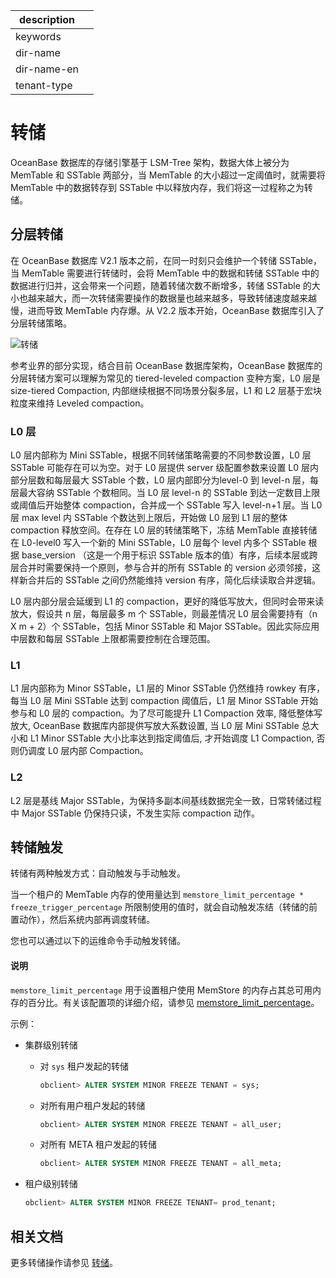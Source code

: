 |description||
|---|---|
|keywords||
|dir-name||
|dir-name-en||
|tenant-type||

# 转储

OceanBase 数据库的存储引擎基于 LSM-Tree 架构，数据大体上被分为 MemTable 和 SSTable 两部分，当 MemTable 的大小超过一定阈值时，就需要将 MemTable 中的数据转存到 SSTable 中以释放内存，我们将这一过程称之为转储。

## 分层转储

在 OceanBase 数据库 V2.1 版本之前，在同一时刻只会维护一个转储 SSTable，当 MemTable 需要进行转储时，会将 MemTable 中的数据和转储 SSTable 中的数据进行归并，这会带来一个问题，随着转储次数不断增多，转储 SSTable 的大小也越来越大，而一次转储需要操作的数据量也越来越多，导致转储速度越来越慢，进而导致 MemTable 内存爆。从 V2.2 版本开始，OceanBase 数据库引入了分层转储策略。

![转储](https://obbusiness-private.oss-cn-shanghai.aliyuncs.com/doc/img/observer-enterprise/V4.2.1/700.reference/100.oceanbase-database-concepts/900.storage-architecture/300.dump-and-merge/dump.png)

参考业界的部分实现，结合目前 OceanBase 数据库架构，OceanBase 数据库的分层转储方案可以理解为常见的 tiered-leveled compaction 变种方案，L0 层是 size-tiered Compaction, 内部继续根据不同场景分裂多层，L1 和 L2 层基于宏块粒度来维持 Leveled compaction。

### L0 层

L0 层内部称为 Mini SSTable，根据不同转储策略需要的不同参数设置，L0 层 SSTable 可能存在可以为空。对于 L0 层提供 server 级配置参数来设置 L0 层内部分层数和每层最大 SSTable 个数，L0 层内部即分为level-0 到 level-n 层，每层最大容纳 SSTable 个数相同。当 L0 层 level-n 的 SSTable 到达一定数目上限或阈值后开始整体 compaction，合并成一个 SSTable 写入 level-n+1 层。当 L0 层 max level 内 SSTable 个数达到上限后，开始做 L0 层到 L1 层的整体 compaction 释放空间。在存在 L0 层的转储策略下，冻结 MemTable 直接转储在 L0-level0 写入一个新的 Mini SSTable，L0 层每个 level 内多个 SSTable 根据 base_version （这是一个用于标识 SSTable 版本的值）有序，后续本层或跨层合并时需要保持一个原则，参与合并的所有 SSTable 的 version 必须邻接，这样新合并后的 SSTable 之间仍然能维持 version 有序，简化后续读取合并逻辑。

L0 层内部分层会延缓到 L1 的 compaction，更好的降低写放大，但同时会带来读放大，假设共 n 层，每层最多 m 个 SSTable，则最差情况 L0 层会需要持有（n X m + 2）个 SSTable，包括 Minor SSTable 和 Major SSTable。因此实际应用中层数和每层 SSTable 上限都需要控制在合理范围。

### L1

L1 层内部称为 Minor SSTable，L1 层的 Minor SSTable 仍然维持 rowkey 有序，每当 L0 层 Mini SSTable 达到 compaction 阈值后，L1 层 Minor SSTable 开始参与和 L0 层的 compaction。为了尽可能提升 L1 Compaction 效率, 降低整体写放大, OceanBase 数据库内部提供写放大系数设置, 当 L0 层 Mini SSTable 总大小和 L1 Minor SSTable 大小比率达到指定阈值后, 才开始调度 L1 Compaction, 否则仍调度 L0 层内部 Compaction。

### L2

L2 层是基线 Major SSTable，为保持多副本间基线数据完全一致，日常转储过程中 Major SSTable 仍保持只读，不发生实际 compaction 动作。

## 转储触发

转储有两种触发方式：自动触发与手动触发。

当一个租户的 MemTable 内存的使用量达到 `memstore_limit_percentage * freeze_trigger_percentage` 所限制使用的值时，就会自动触发冻结（转储的前置动作），然后系统内部再调度转储。

您也可以通过以下的运维命令手动触发转储。

  <main id="notice" type='explain'>
    <h4>说明</h4>
    <p><code>memstore_limit_percentage</code> 用于设置租户使用 MemStore 的内存占其总可用内存的百分比。有关该配置项的详细介绍，请参见 <a href="../../../800.configuration-items-and-system-variables/100.system-configuration-items/300.cluster-level-configuration-items/13800.memstore_limit_percentage.md">memstore_limit_percentage</a>。</p> 
  </main>

示例：

* 集群级别转储

  * 对 `sys` 租户发起的转储

    ```sql
    obclient> ALTER SYSTEM MINOR FREEZE TENANT = sys;
    ```

  * 对所有用户租户发起的转储

    ```sql
    obclient> ALTER SYSTEM MINOR FREEZE TENANT = all_user;
    ```

  * 对所有 META 租户发起的转储

    ```sql
    obclient> ALTER SYSTEM MINOR FREEZE TENANT = all_meta;
    ```

* 租户级别转储

    ```sql
    obclient> ALTER SYSTEM MINOR FREEZE TENANT= prod_tenant;
    ```

## 相关文档

更多转储操作请参见 [转储](../../../200.system-management/500.manage-data-storage/100.dump-management/100.dump-management-overview.md)。
